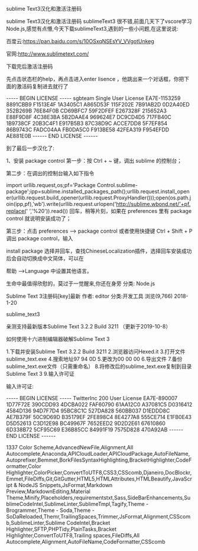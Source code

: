 sublime Text3汉化和激活注册码

sublime Text3汉化和激活注册码
sublimeText3 很不错,前面几天下了vscore学习Node.js,感觉有点懵,今天下载sublimeText3,遇到的一些小问题,在这里说说:

百度云:https://pan.baidu.com/s/10OSxqNSEsYV_VVgotUnkeg

 

官网:http://www.sublimetext.com/

 

下载完后激活注册码

先点击状态栏的help，再点击进入enter lisence ，他跳出来一个对话框，你把下面的激活码复制进去就行了

----- BEGIN LICENSE -----
sgbteam
Single User License
EA7E-1153259
8891CBB9 F1513E4F 1A3405C1 A865D53F
115F202E 7B91AB2D 0D2A40ED 352B269B
76E84F0B CD69BFC7 59F2DFEF E267328F
215652A3 E88F9D8F 4C38E3BA 5B2DAAE4
969624E7 DC9CD4D5 717FB40C 1B9738CF
20B3C4F1 E917B5B3 87C38D9C ACCE7DD8
5F7EF854 86B9743C FADC04AA FB0DA5C0
F913BE58 42FEA319 F954EFDD AE881E0B
------ END LICENSE ------

到了最后一步汉化了:

1、安装 package control
第一步：按 Ctrl + ~ 键，调出 sublime 的控制台；

第二步：在调出的控制台输入如下指令

import urllib.request,os;pf='Package Control.sublime-package';ipp=sublime.installed_packages_path();urllib.request.install_opener(urllib.request.build_opener(urllib.request.ProxyHandler()));open(os.path.join(ipp,pf),'wb').write(urllib.request.urlopen('http://sublime.wbond.net/'+pf.replace(' ','%20')).read())
回车，稍等片刻，如果在 preferences 里有 package control 就说明安装成功了；

第三步：点击 preferences —> package control 或者使用快捷键 Ctrl + Shift + P调出 package control，输入

install package 选择并回车，查找ChineseLocalization插件，选择回车安装成功后会自动切换成中文简体，可以在

帮助 —>Language 中设置其他语言。

 

生命中最值得欣慰的，莫过于一觉醒来,你还在身旁
分类: Node.js

Sublime Text 3注册码[key]最新
作者: editor 分类:开发工具 浏览(9,766) 2018-1-20

sublime_text3

亲测支持最新版本Sublime Text 3.2.2 Build 3211  （更新于2019-10-8）

如何使用十六进制编辑器破解Sublime Text 3

1.下载并安装Sublime Text 3.2.2 Build 3211
2.浏览器访问Hexed.it
3.打开文件sublime_text.exe
4.搜索地址97 94 0D
5.更改为00 00 00
6.导出文件
7.备份sublime_text.exe文件（只需重命名）
8.将修改后的sublime_text.exe复制到目录Sublime Text 3
9.输入许可证

 

输入许可证:

----- BEGIN LICENSE -----
TwitterInc
200 User License
EA7E-890007
1D77F72E 390CDD93 4DCBA022 FAF60790
61AA12C0 A37081C5 D0316412 4584D136
94D7F7D4 95BC8C1C 527DA828 560BB037
D1EDDD8C AE7B379F 50C9D69D B35179EF
2FE898C4 8E4277A8 555CE714 E1FB0E43
D5D52613 C3D12E98 BC49967F 7652EED2
9D2D2E61 67610860 6D338B72 5CF95C69
E36B85CC 84991F19 7575D828 470A92AB
------ END LICENSE ------

1337 Color Scheme,AdvancedNewFile,Alignment,All Autocomplete,Anaconda,APICloudLoader,APICloudPackage,AutoFileName,Autoprefixer,Bemmet,BorkFilesSyntaxHighlighting,BracketHighlighter,CodeFormatter,Color Highlighter,ColorPicker,ConvertToUTF8,CSS3,CSScomb,Djaneiro,DocBlockr,Emmet,FileDiffs,Git,GitGutter,HTML5,HTMLAttributes,HTMLBeautify,JavaScript & NodeJS Snippets,JsFormat,Markdown Preview,MarkdownEditing,Material Theme,Minify,Placeholders,requirementstxt,Sass,SideBarEnhancements,SublimeCodeIntel,SublimeLinter,SublimeTmpl,Tagify,Theme - Brogrammer,Theme - Soda,Theme - SoDaReloaded,Themr,TrailingSpaces,Trimmer,JsFormat,Alignment,CSScomb,SublimeLinter,Sublime CodeIntel,Bracket Highlighter,SFTP,PHPTidy,PlainTasks,Bracket Highlighter,ConvertToUTF8,Trailing spaces,FileDiffs,All Autocomplete,Alignment,AutoFileName,CodeFormatter,CSScomb